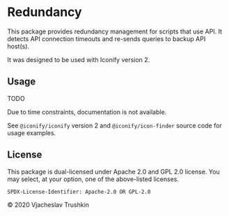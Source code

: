 # Redundancy

This package provides redundancy management for scripts that use API. It detects API connection timeouts and re-sends queries to backup API host(s).

It was designed to be used with Iconify version 2.

## Usage

TODO

Due to time constraints, documentation is not available.

See `@iconify/iconify` version 2 and `@iconify/icon-finder` source code for usage examples.

## License

This package is dual-licensed under Apache 2.0 and GPL 2.0 license. You may select, at your option, one of the above-listed licenses.

`SPDX-License-Identifier: Apache-2.0 OR GPL-2.0`

© 2020 Vjacheslav Trushkin
